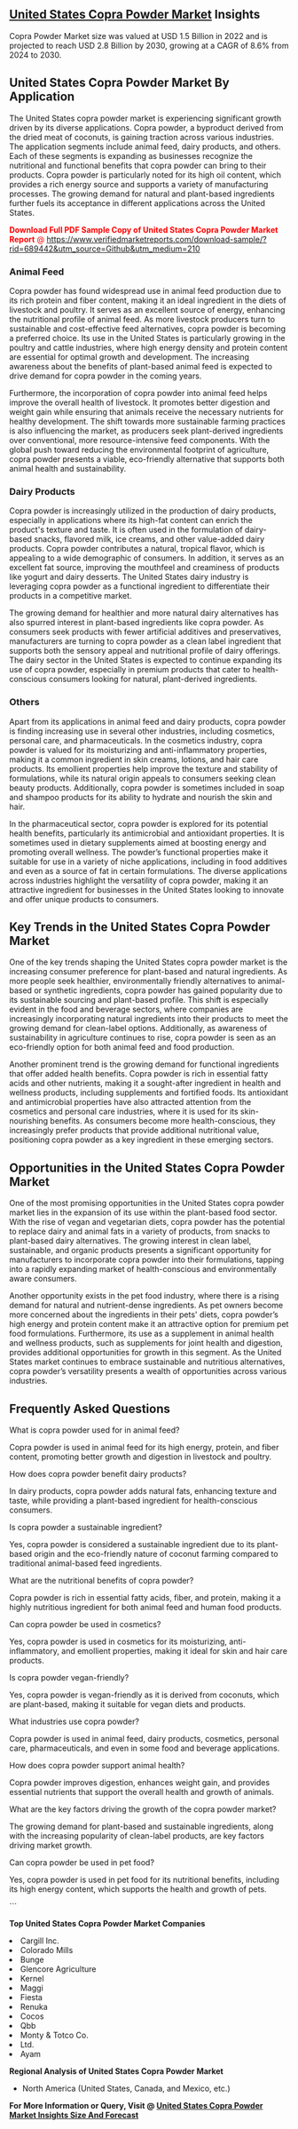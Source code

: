 <h2><a href="https://www.verifiedmarketreports.com/download-sample/?rid=689442&amp;utm_source=Github&amp;utm_medium=210" target="_blank">United States Copra Powder Market</a> Insights</h2><p>Copra Powder Market size was valued at USD 1.5 Billion in 2022 and is projected to reach USD 2.8 Billion by 2030, growing at a CAGR of 8.6% from 2024 to 2030.</p><p><h2>United States Copra Powder Market By Application</h2><p>The United States copra powder market is experiencing significant growth driven by its diverse applications. Copra powder, a byproduct derived from the dried meat of coconuts, is gaining traction across various industries. The application segments include animal feed, dairy products, and others. Each of these segments is expanding as businesses recognize the nutritional and functional benefits that copra powder can bring to their products. Copra powder is particularly noted for its high oil content, which provides a rich energy source and supports a variety of manufacturing processes. The growing demand for natural and plant-based ingredients further fuels its acceptance in different applications across the United States.</p><p><p><span class=""><span style="color: #ff0000;"><strong>Download Full PDF Sample Copy of United States Copra Powder Market Report</strong> @ </span><a href="https://www.verifiedmarketreports.com/download-sample/?rid=689442&amp;utm_source=Github&amp;utm_medium=210" target="_blank">https://www.verifiedmarketreports.com/download-sample/?rid=689442&amp;utm_source=Github&amp;utm_medium=210</a></span></p></p><h3>Animal Feed</h3><p>Copra powder has found widespread use in animal feed production due to its rich protein and fiber content, making it an ideal ingredient in the diets of livestock and poultry. It serves as an excellent source of energy, enhancing the nutritional profile of animal feed. As more livestock producers turn to sustainable and cost-effective feed alternatives, copra powder is becoming a preferred choice. Its use in the United States is particularly growing in the poultry and cattle industries, where high energy density and protein content are essential for optimal growth and development. The increasing awareness about the benefits of plant-based animal feed is expected to drive demand for copra powder in the coming years.</p><p>Furthermore, the incorporation of copra powder into animal feed helps improve the overall health of livestock. It promotes better digestion and weight gain while ensuring that animals receive the necessary nutrients for healthy development. The shift towards more sustainable farming practices is also influencing the market, as producers seek plant-derived ingredients over conventional, more resource-intensive feed components. With the global push toward reducing the environmental footprint of agriculture, copra powder presents a viable, eco-friendly alternative that supports both animal health and sustainability.</p><h3>Dairy Products</h3><p>Copra powder is increasingly utilized in the production of dairy products, especially in applications where its high-fat content can enrich the product's texture and taste. It is often used in the formulation of dairy-based snacks, flavored milk, ice creams, and other value-added dairy products. Copra powder contributes a natural, tropical flavor, which is appealing to a wide demographic of consumers. In addition, it serves as an excellent fat source, improving the mouthfeel and creaminess of products like yogurt and dairy desserts. The United States dairy industry is leveraging copra powder as a functional ingredient to differentiate their products in a competitive market.</p><p>The growing demand for healthier and more natural dairy alternatives has also spurred interest in plant-based ingredients like copra powder. As consumers seek products with fewer artificial additives and preservatives, manufacturers are turning to copra powder as a clean label ingredient that supports both the sensory appeal and nutritional profile of dairy offerings. The dairy sector in the United States is expected to continue expanding its use of copra powder, especially in premium products that cater to health-conscious consumers looking for natural, plant-derived ingredients.</p><h3>Others</h3><p>Apart from its applications in animal feed and dairy products, copra powder is finding increasing use in several other industries, including cosmetics, personal care, and pharmaceuticals. In the cosmetics industry, copra powder is valued for its moisturizing and anti-inflammatory properties, making it a common ingredient in skin creams, lotions, and hair care products. Its emollient properties help improve the texture and stability of formulations, while its natural origin appeals to consumers seeking clean beauty products. Additionally, copra powder is sometimes included in soap and shampoo products for its ability to hydrate and nourish the skin and hair.</p><p>In the pharmaceutical sector, copra powder is explored for its potential health benefits, particularly its antimicrobial and antioxidant properties. It is sometimes used in dietary supplements aimed at boosting energy and promoting overall wellness. The powder’s functional properties make it suitable for use in a variety of niche applications, including in food additives and even as a source of fat in certain formulations. The diverse applications across industries highlight the versatility of copra powder, making it an attractive ingredient for businesses in the United States looking to innovate and offer unique products to consumers.</p><h2>Key Trends in the United States Copra Powder Market</h2><p>One of the key trends shaping the United States copra powder market is the increasing consumer preference for plant-based and natural ingredients. As more people seek healthier, environmentally friendly alternatives to animal-based or synthetic ingredients, copra powder has gained popularity due to its sustainable sourcing and plant-based profile. This shift is especially evident in the food and beverage sectors, where companies are increasingly incorporating natural ingredients into their products to meet the growing demand for clean-label options. Additionally, as awareness of sustainability in agriculture continues to rise, copra powder is seen as an eco-friendly option for both animal feed and food production.</p><p>Another prominent trend is the growing demand for functional ingredients that offer added health benefits. Copra powder is rich in essential fatty acids and other nutrients, making it a sought-after ingredient in health and wellness products, including supplements and fortified foods. Its antioxidant and antimicrobial properties have also attracted attention from the cosmetics and personal care industries, where it is used for its skin-nourishing benefits. As consumers become more health-conscious, they increasingly prefer products that provide additional nutritional value, positioning copra powder as a key ingredient in these emerging sectors.</p><h2>Opportunities in the United States Copra Powder Market</h2><p>One of the most promising opportunities in the United States copra powder market lies in the expansion of its use within the plant-based food sector. With the rise of vegan and vegetarian diets, copra powder has the potential to replace dairy and animal fats in a variety of products, from snacks to plant-based dairy alternatives. The growing interest in clean label, sustainable, and organic products presents a significant opportunity for manufacturers to incorporate copra powder into their formulations, tapping into a rapidly expanding market of health-conscious and environmentally aware consumers.</p><p>Another opportunity exists in the pet food industry, where there is a rising demand for natural and nutrient-dense ingredients. As pet owners become more concerned about the ingredients in their pets' diets, copra powder’s high energy and protein content make it an attractive option for premium pet food formulations. Furthermore, its use as a supplement in animal health and wellness products, such as supplements for joint health and digestion, provides additional opportunities for growth in this segment. As the United States market continues to embrace sustainable and nutritious alternatives, copra powder’s versatility presents a wealth of opportunities across various industries.</p><h2>Frequently Asked Questions</h2><p>What is copra powder used for in animal feed?</p><p>Copra powder is used in animal feed for its high energy, protein, and fiber content, promoting better growth and digestion in livestock and poultry.</p><p>How does copra powder benefit dairy products?</p><p>In dairy products, copra powder adds natural fats, enhancing texture and taste, while providing a plant-based ingredient for health-conscious consumers.</p><p>Is copra powder a sustainable ingredient?</p><p>Yes, copra powder is considered a sustainable ingredient due to its plant-based origin and the eco-friendly nature of coconut farming compared to traditional animal-based feed ingredients.</p><p>What are the nutritional benefits of copra powder?</p><p>Copra powder is rich in essential fatty acids, fiber, and protein, making it a highly nutritious ingredient for both animal feed and human food products.</p><p>Can copra powder be used in cosmetics?</p><p>Yes, copra powder is used in cosmetics for its moisturizing, anti-inflammatory, and emollient properties, making it ideal for skin and hair care products.</p><p>Is copra powder vegan-friendly?</p><p>Yes, copra powder is vegan-friendly as it is derived from coconuts, which are plant-based, making it suitable for vegan diets and products.</p><p>What industries use copra powder?</p><p>Copra powder is used in animal feed, dairy products, cosmetics, personal care, pharmaceuticals, and even in some food and beverage applications.</p><p>How does copra powder support animal health?</p><p>Copra powder improves digestion, enhances weight gain, and provides essential nutrients that support the overall health and growth of animals.</p><p>What are the key factors driving the growth of the copra powder market?</p><p>The growing demand for plant-based and sustainable ingredients, along with the increasing popularity of clean-label products, are key factors driving market growth.</p><p>Can copra powder be used in pet food?</p><p>Yes, copra powder is used in pet food for its nutritional benefits, including its high energy content, which supports the health and growth of pets.</p>```</p><p><strong>Top United States Copra Powder Market Companies</strong></p><div data-test-id=""><p><li>Cargill Inc.</li><li> Colorado Mills</li><li> Bunge</li><li> Glencore Agriculture</li><li> Kernel</li><li> Maggi</li><li> Fiesta</li><li> Renuka</li><li> Cocos</li><li> Qbb</li><li> Monty & Totco Co.</li><li> Ltd.</li><li> Ayam</li></p><div><strong>Regional Analysis of&nbsp;United States Copra Powder Market</strong></div><ul><li dir="ltr"><p dir="ltr">North America&nbsp;(United States, Canada, and Mexico, etc.)</p></li></ul><p><strong>For More Information or Query, Visit @&nbsp;</strong><strong><a href="https://www.verifiedmarketreports.com/product/copra-powder-market/?utm_source=Github&amp;utm_medium=210" target="_blank">United States Copra Powder Market Insights Size And Forecast</a></strong></p></div>
